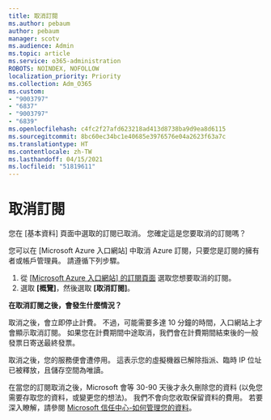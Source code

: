 ```yaml
---
title: 取消訂閱
ms.author: pebaum
author: pebaum
manager: scotv
ms.audience: Admin
ms.topic: article
ms.service: o365-administration
ROBOTS: NOINDEX, NOFOLLOW
localization_priority: Priority
ms.collection: Adm_O365
ms.custom:
- "9003797"
- "6837"
- "9003797"
- "6839"
ms.openlocfilehash: c4fc2f27afd623218ad413d8738ba9d9ea8d6115
ms.sourcegitcommit: 8bc60ec34bc1e40685e3976576e04a2623f63a7c
ms.translationtype: HT
ms.contentlocale: zh-TW
ms.lasthandoff: 04/15/2021
ms.locfileid: "51819611"
---
```

# <a name="cancel-subscription"></a>取消訂閱

您在 [基本資料] 頁面中選取的訂閱已取消。 您確定這是您要取消的訂閱嗎？

您可以在 [Microsoft Azure 入口網站] 中取消 Azure 訂閱，只要您是訂閱的擁有者或帳戶管理員。 請遵循下列步驟。

1. 從 [[Microsoft Azure 入口網站] 的訂閱頁面](https://ms.portal.azure.com/#blade/Microsoft_Azure_Billing/SubscriptionsBlade) 選取您想要取消的訂閱。
2. 選取 **[概覽]**，然後選取 **[取消訂閱]**。

**在取消訂閱之後，會發生什麼情況？**

取消之後，會立即停止計費。 不過，可能需要多達 10 分鐘的時間，入口網站上才會顯示取消訂閱。 如果您在計費期間中途取消，我們會在計費期間結束後的一般發票日寄送最終發票。

取消之後，您的服務便會遭停用。 這表示您的虛擬機器已解除指派、臨時 IP 位址已被釋放，且儲存空間為唯讀。

在當您的訂閱取消之後，Microsoft 會等 30-90 天後才永久刪除您的資料 (以免您需要存取您的資料，或變更您的想法)。 我們不會向您收取保留資料的費用。 若要深入瞭解，請參閱 [Microsoft 信任中心-如何管理您的資料](https://www.microsoft.com/trust-center/privacy/data-management#leave)。

